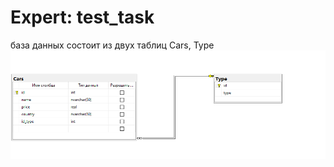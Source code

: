 # Expert: test_task

база данных состоит из двух таблиц Cars, Type
<img src="https://github.com/chamskra66er/Expert/blob/master/Expert/img/tables.png?raw=true" 
style="margin-left: auto; margin-right: auto; display: block;"/>